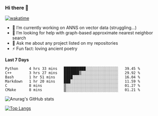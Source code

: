 ### Hi there 👋

[![wakatime](https://wakatime.com/badge/user/8906da98-c623-4aff-ac00-99cb42e09b38.svg)](https://wakatime.com/@8906da98-c623-4aff-ac00-99cb42e09b38)

- 🔭 I’m currently working on ANNS on vector data (struggling...)
- 🤔 I’m looking for help with graph-based approximate nearest neighbor search
- 💬 Ask me about any project listed on my repositories
- ⚡ Fun fact: loving ancient poetry


**Last 7 Days**
<!--START_SECTION:waka-->

```text
Python     4 hrs 33 mins   ██████████░░░░░░░░░░░░░░░   39.45 %
C++        3 hrs 27 mins   ███████▒░░░░░░░░░░░░░░░░░   29.92 %
Bash       1 hr 51 mins    ████░░░░░░░░░░░░░░░░░░░░░   16.04 %
Markdown   1 hr 20 mins    ███░░░░░░░░░░░░░░░░░░░░░░   11.59 %
C          8 mins          ▒░░░░░░░░░░░░░░░░░░░░░░░░   01.27 %
CMake      8 mins          ▒░░░░░░░░░░░░░░░░░░░░░░░░   01.21 %
```

<!--END_SECTION:waka-->

![Anurag's GitHub stats](https://github-readme-stats.vercel.app/api?username=matchyc&count_private=true&show_icons=true&theme=vue)

[![Top Langs](https://github-readme-stats.vercel.app/api/top-langs/?username=matchyc&langs_count=4&&hide=perl,raku,html,javascript,shell,roff,prolog)](https://github.com/anuraghazra/github-readme-stats)
